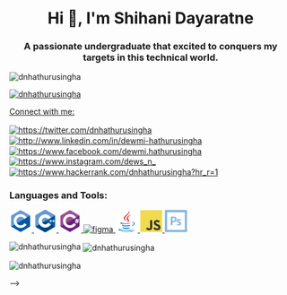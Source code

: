 <h1 align="center">Hi 👋, I'm Shihani Dayaratne</h1>
<h3 align="center">A passionate undergraduate that excited to conquers my targets in this technical world.</h3>


<p align="left"> <img src="https://komarev.com/ghpvc/?username=dnhathurusingha&label=Profile%20views&color=0e75b6&style=flat" alt="dnhathurusingha" /> </p>

<p align="left"> <a href="https://github.com/ryo-ma/github-profile-trophy"><img src="https://github-profile-trophy.vercel.app/?username=dnhathurusingha" alt="dnhathurusingha" /></a> </p>

<p align="left"> <a href="https://twitter.com/https://twitter.com/dnhathurusingha" target="blank"><img 
- 📫 How to reach me **dewmihathurusingha@gmail.com**

<h3 align="left">Connect with me:</h3>
<p align="left">
<a href="https://twitter.com/https://twitter.com/dnhathurusingha" target="blank"><img align="center" src="https://raw.githubusercontent.com/rahuldkjain/github-profile-readme-generator/master/src/images/icons/Social/twitter.svg" alt="https://twitter.com/dnhathurusingha" height="30" width="40" /></a>
<a href="https://linkedin.com/in/http://www.linkedin.com/in/dewmi-hathurusingha" target="blank"><img align="center" src="https://raw.githubusercontent.com/rahuldkjain/github-profile-readme-generator/master/src/images/icons/Social/linked-in-alt.svg" alt="http://www.linkedin.com/in/dewmi-hathurusingha" height="30" width="40" /></a>
<a href="https://fb.com/https://www.facebook.com/dewmi.hathurusingha" target="blank"><img align="center" src="https://raw.githubusercontent.com/rahuldkjain/github-profile-readme-generator/master/src/images/icons/Social/facebook.svg" alt="https://www.facebook.com/dewmi.hathurusingha" height="30" width="40" /></a>
<a href="https://instagram.com/https://www.instagram.com/dews_n_" target="blank"><img align="center" src="https://raw.githubusercontent.com/rahuldkjain/github-profile-readme-generator/master/src/images/icons/Social/instagram.svg" alt="https://www.instagram.com/dews_n_" height="30" width="40" /></a>
<a href="https://www.hackerrank.com/https://www.hackerrank.com/dnhathurusingha?hr_r=1" target="blank"><img align="center" src="https://raw.githubusercontent.com/rahuldkjain/github-profile-readme-generator/master/src/images/icons/Social/hackerrank.svg" alt="https://www.hackerrank.com/dnhathurusingha?hr_r=1" height="30" width="40" /></a>
</p>

<h3 align="left">Languages and Tools:</h3>
<p align="left"> <a href="https://www.cprogramming.com/" target="_blank" rel="noreferrer"> <img src="https://raw.githubusercontent.com/devicons/devicon/master/icons/c/c-original.svg" alt="c" width="40" height="40"/> </a> <a href="https://www.w3schools.com/cpp/" target="_blank" rel="noreferrer"> <img src="https://raw.githubusercontent.com/devicons/devicon/master/icons/cplusplus/cplusplus-original.svg" alt="cplusplus" width="40" height="40"/> </a> <a href="https://www.w3schools.com/cs/" target="_blank" rel="noreferrer"> <img src="https://raw.githubusercontent.com/devicons/devicon/master/icons/csharp/csharp-original.svg" alt="csharp" width="40" height="40"/> </a> <a href="https://www.figma.com/" target="_blank" rel="noreferrer"> <img src="https://www.vectorlogo.zone/logos/figma/figma-icon.svg" alt="figma" width="40" height="40"/> </a> <a href="https://www.java.com" target="_blank" rel="noreferrer"> <img src="https://raw.githubusercontent.com/devicons/devicon/master/icons/java/java-original.svg" alt="java" width="40" height="40"/> </a> <a href="https://developer.mozilla.org/en-US/docs/Web/JavaScript" target="_blank" rel="noreferrer"> <img src="https://raw.githubusercontent.com/devicons/devicon/master/icons/javascript/javascript-original.svg" alt="javascript" width="40" height="40"/> </a> <a href="https://www.photoshop.com/en" target="_blank" rel="noreferrer"> <img src="https://raw.githubusercontent.com/devicons/devicon/master/icons/photoshop/photoshop-line.svg" alt="photoshop" width="40" height="40"/> </a> </p>

<p><img align="left" src="https://github-readme-stats.vercel.app/api/top-langs?username=dnhathurusingha&show_icons=true&locale=en&layout=compact" alt="dnhathurusingha" /></p>

<p>&nbsp;<img align="center" src="https://github-readme-stats.vercel.app/api?username=dnhathurusingha&show_icons=true&locale=en" alt="dnhathurusingha" /></p>

<p><img align="center" src="https://github-readme-streak-stats.herokuapp.com/?user=dnhathurusingha&" alt="dnhathurusingha" /></p>
-->

